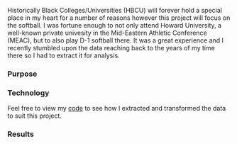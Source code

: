 Historically Black Colleges/Universities (HBCU) will forever hold a special place in my heart for a number of reasons however this project will focus on the softball. I was fortune enough to not only attend Howard University, a well-known private univesity in the Mid-Eastern Athletic Conference (MEAC), but to also play D-1 softball there. It was a great experience and I recently stumbled upon the data reaching back to the years of my time there so I had to extract it for analysis.

### Purpose

### Technology
Feel free to view my [code](meac-sb-create-csv.py) to see how I extracted and transformed the data to suit this project.

### Results
